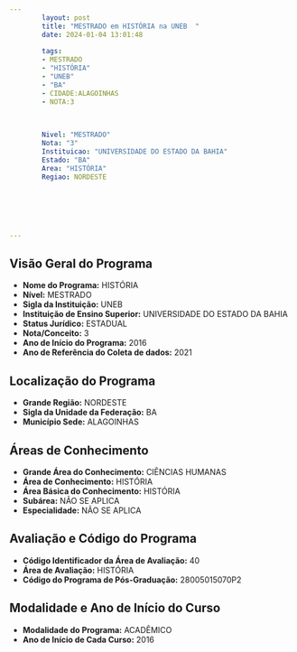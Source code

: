 ```yaml
---
        layout: post
        title: "MESTRADO em HISTÓRIA na UNEB  "
        date: 2024-01-04 13:01:48
     
        tags:
        - MESTRADO
        - "HISTÓRIA"
        - "UNEB"
        - "BA"
        - CIDADE:ALAGOINHAS
        - NOTA:3
        
       

        Nivel: "MESTRADO"
        Nota: "3"
        Instituicao: "UNIVERSIDADE DO ESTADO DA BAHIA"
        Estado: "BA"
        Area: "HISTÓRIA"
        Regiao: NORDESTE
        
        
        
        
        
        
---
```

## Visão Geral do Programa
- **Nome do Programa:** HISTÓRIA
- **Nível:** MESTRADO
- **Sigla da Instituição:** UNEB
- **Instituição de Ensino Superior:** UNIVERSIDADE DO ESTADO DA BAHIA
- **Status Jurídico:** ESTADUAL
- **Nota/Conceito:** 3
- **Ano de Início do Programa:** 2016
- **Ano de Referência do Coleta de dados:** 2021

## Localização do Programa
- **Grande Região:** NORDESTE
- **Sigla da Unidade da Federação:** BA
- **Município Sede:** ALAGOINHAS

## Áreas de Conhecimento
- **Grande Área do Conhecimento:** CIÊNCIAS HUMANAS
- **Área de Conhecimento:** HISTÓRIA
- **Área Básica do Conhecimento:** HISTÓRIA
- **Subárea:** NÃO SE APLICA
- **Especialidade:** NÃO SE APLICA

## Avaliação e Código do Programa
- **Código Identificador da Área de Avaliação:** 40
- **Área de Avaliação:** HISTÓRIA
- **Código do Programa de Pós-Graduação:** 28005015070P2


## Modalidade e Ano de Início do Curso
- **Modalidade do Programa:** ACADÊMICO
- **Ano de Início de Cada Curso:** 2016
